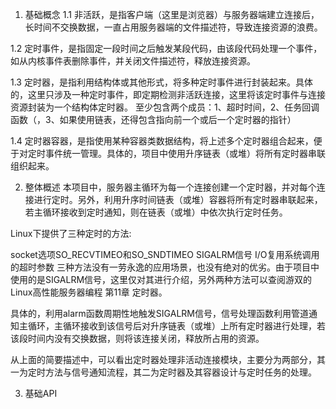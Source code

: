 1. 基础概念
1.1 非活跃，是指客户端（这里是浏览器）与服务器端建立连接后，长时间不交换数据，一直占用服务器端的文件描述符，导致连接资源的浪费。

1.2 定时事件，是指固定一段时间之后触发某段代码，由该段代码处理一个事件，如从内核事件表删除事件，并关闭文件描述符，释放连接资源。

1.3 定时器，是指利用结构体或其他形式，将多种定时事件进行封装起来。具体的，这里只涉及一种定时事件，即定期检测非活跃连接，这里将该定时事件与连接资源封装为一个结构体定时器。
至少包含两个成员：1、超时时间，2、任务回调函数（，3、如果使用链表，还得包含指向前一个或后一个定时器的指针）

1.4 定时器容器，是指使用某种容器类数据结构，将上述多个定时器组合起来，便于对定时事件统一管理。具体的，项目中使用升序链表（或堆）将所有定时器串联组织起来。

2. 整体概述
本项目中，服务器主循环为每一个连接创建一个定时器，并对每个连接进行定时。另外，利用升序时间链表（或堆）容器将所有定时器串联起来，若主循环接收到定时通知，则在链表（或堆）中依次执行定时任务。

Linux下提供了三种定时的方法:

socket选项SO_RECVTIMEO和SO_SNDTIMEO
SIGALRM信号
I/O复用系统调用的超时参数
三种方法没有一劳永逸的应用场景，也没有绝对的优劣。由于项目中使用的是SIGALRM信号，这里仅对其进行介绍，另外两种方法可以查阅游双的Linux高性能服务器编程 第11章 定时器。

具体的，利用alarm函数周期性地触发SIGALRM信号，信号处理函数利用管道通知主循环，主循环接收到该信号后对升序链表（或堆）上所有定时器进行处理，若该段时间内没有交换数据，则将该连接关闭，释放所占用的资源。

从上面的简要描述中，可以看出定时器处理非活动连接模块，主要分为两部分，其一为定时方法与信号通知流程，其二为定时器及其容器设计与定时任务的处理。

3. 基础API





